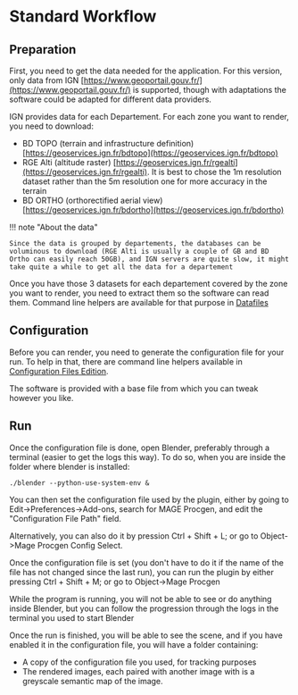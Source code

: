 # Standard Workflow 

## Preparation

First, you need to get the data needed for the application.
For this version, only data from IGN [https://www.geoportail.gouv.fr/](https://www.geoportail.gouv.fr/) is supported, though with adaptations the software could be adapted for different data providers.

IGN provides data for each Departement. For each zone you want to render, you need to 
download:
  - BD TOPO (terrain and infrastructure definition) [https://geoservices.ign.fr/bdtopo](https://geoservices.ign.fr/bdtopo)
  - RGE Alti (altitude raster) [https://geoservices.ign.fr/rgealti](https://geoservices.ign.fr/rgealti). It is best to chose the 1m resolution dataset rather than the 5m resolution one for more accuracy in the terrain
  - BD ORTHO (orthorectified aerial view) [https://geoservices.ign.fr/bdortho](https://geoservices.ign.fr/bdortho)

!!! note "About the data"

    Since the data is grouped by departements, the databases can be voluminous to download (RGE Alti is usually a couple of GB and BD Ortho can easily reach 50GB), and IGN servers are quite slow, it might take quite a while to get all the data for a departement

Once you have those 3 datasets for each departement covered by the zone you want to render, you need to extract them so the software can read them. Command line helpers are available for that purpose in [Datafiles](datafiles.md)

## Configuration

Before you can render, you need to generate the configuration file for your run. 
To help in that, there are command line helpers available in [Configuration Files Edition](conf.md).

The software is provided with a base file from which you can tweak however you like.

## Run

Once the configuration file is done, open Blender, preferably through a terminal (easier to get the logs this way).
To do so, when you are inside the folder where blender is installed:

    ./blender --python-use-system-env &

You can then set the configuration file used by the plugin, either by going to Edit->Preferences->Add-ons, 
search for MAGE Procgen, and edit the "Configuration File Path" field. 

Alternatively, you can also do it by pression Ctrl + Shift + L; or go to Object->Mage Procgen Config Select.

Once the configuration file is set (you don't have to do it if the name of the file has not changed since the last run),
you can run the plugin by either pressing Ctrl + Shift + M; or go to Object->Mage Procgen

While the program is running, you will not be able to see or do anything inside Blender, 
but you can follow the progression through the logs in the terminal you used to start Blender

Once the run is finished, you will be able to see the scene, and if you have enabled it in the configuration file, you will have a folder containing:
* A copy of the configuration file you used, for tracking purposes
* The rendered images, each paired with another image with is a greyscale semantic map of the image.
